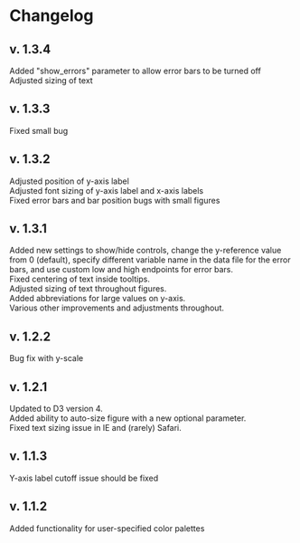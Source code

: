 # Changelog

## v. 1.3.4

Added "show_errors" parameter to allow error bars to be turned off
<br>Adjusted sizing of text

## v. 1.3.3

Fixed small bug

## v. 1.3.2

Adjusted position of y-axis label
<br>Adjusted font sizing of y-axis label and x-axis labels
<br>Fixed error bars and bar position bugs with small figures

## v. 1.3.1

Added new settings to show/hide controls, change the y-reference value from 0 (default), specify different variable name in the data file for the error bars, and use custom low and high endpoints for error bars.
<br>Fixed centering of text inside tooltips.
<br>Adjusted sizing of text throughout figures.
<br>Added abbreviations for large values on y-axis.
<br>Various other improvements and adjustments throughout.

## v. 1.2.2

Bug fix with y-scale

## v. 1.2.1

Updated to D3 version 4. 
<br>Added ability to auto-size figure with a new optional parameter.
<br>Fixed text sizing issue in IE and (rarely) Safari.

## v. 1.1.3

Y-axis label cutoff issue should be fixed

## v. 1.1.2

Added functionality for user-specified color palettes

